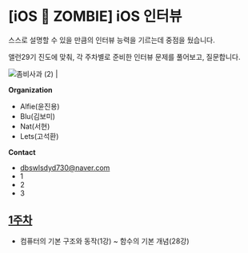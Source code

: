 # [iOS 🧟 ZOMBIE] iOS 인터뷰

스스로 설명할 수 있을 만큼의 인터뷰 능력을 기르는데 중점을 뒀습니다.

앨런29기 진도에 맞춰, 각 주차별로 준비한 인터뷰 문제를 풀어보고, 질문합니다.

![좀비사과 (2)](https://github.com/iOS-ZOMBIE/INTERVIEW/assets/102133961/2de59f0a-401d-4587-8400-1cde93bc7ea5)  |  

**Organization**

- Alfie(윤진용)
- Blu(김보미)
- Nat(서현)
- Lets(고석환)

**Contact**

- dbswlsdyd730@naver.com
- 1
- 2
- 3



## [1주차](https://github.com/iOS-ZOMBIE/INTERVIEW/blob/main/FirstWeek.md)
- 컴퓨터의 기본 구조와 동작(1강) ~ 함수의 기본 개념(28강)

